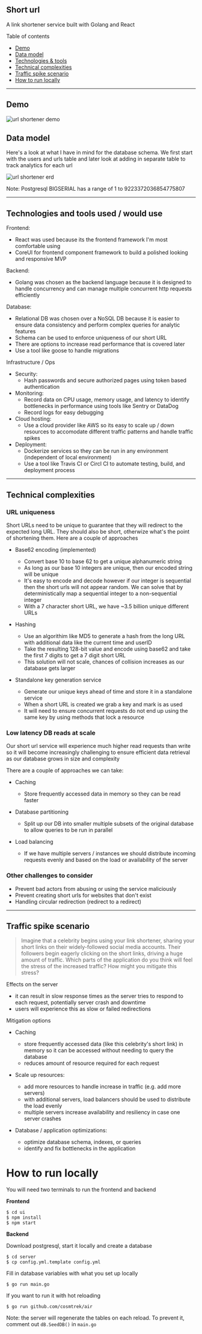 ## Short url

A link shortener service built with Golang and React

Table of contents

- [Demo](https://github.com/helenohyeah/shorturl#demo)
- [Data model](https://github.com/helenohyeah/shorturl#data-model)
- [Technologies & tools](https://github.com/helenohyeah/shorturl#technologies-and-tools-used--would-use)
- [Technical complexities](https://github.com/helenohyeah/shorturl#technical-complexities)
- [Traffic spike scenario](https://github.com/helenohyeah/shorturl#traffic-spike-scenario)
- [How to run locally](https://github.com/helenohyeah/shorturl#how-to-run-locally)

---

## Demo

![url shortener demo](./docs/demo.gif)

## Data model

Here's a look at what I have in mind for the database schema. We first start with the users and urls table and later look at adding in separate table to track analytics for each url

![url shortener erd](./docs/erd.png)

Note: Postgresql BIGSERIAL has a range of 1 to 9223372036854775807

---

## Technologies and tools used / would use

Frontend:

- React was used because its the frontend framework I'm most comfortable using
- CoreUI for frontend component framework to build a polished looking and responsive MVP

Backend:

- Golang was chosen as the backend language because it is designed to handle concurrency and can manage multiple concurrent http requests efficiently

Database:

- Relational DB was chosen over a NoSQL DB because it is easier to ensure data consistency and perform complex queries for analytic features
- Schema can be used to enforce uniqueness of our short URL
- There are options to increase read performance that is covered later
- Use a tool like goose to handle migrations

Infrastructure / Ops

- Security:
  - Hash passwords and secure authorized pages using token based authentication
- Monitoring:
  - Record data on CPU usage, memory usage, and latency to identify bottlenecks in performance using tools like Sentry or DataDog
  - Record logs for easy debugging
- Cloud hosting:
  - Use a cloud provider like AWS so its easy to scale up / down resources to accomodate different traffic patterns and handle traffic spikes
- Deployment:
  - Dockerize services so they can be run in any environment (independent of local environment)
  - Use a tool like Travis CI or Circl CI to automate testing, build, and deployment process

---

## Technical complexities

### URL uniqueness

Short URLs need to be unique to guarantee that they will redirect to the expected long URL. They should also be short, otherwize what's the point of shortening them. Here are a couple of approaches

- Base62 encoding (implemented)

  - Convert base 10 to base 62 to get a unique alphanumeric string
  - As long as our base 10 integers are unique, then our encoded string will be unique
  - It's easy to encode and decode however if our integer is sequential then the short urls will not appear random. We can solve that by deterministically map a sequential integer to a non-sequential integer
  - With a 7 character short URL, we have ~3.5 billion unique different URLs

- Hashing

  - Use an algorithim like MD5 to generate a hash from the long URL with additional data like the current time and userID
  - Take the resulting 128-bit value and encode using base62 and take the first 7 digits to get a 7 digit short URL
  - This solution will not scale, chances of collision increases as our database gets larger

- Standalone key generation service

  - Generate our unique keys ahead of time and store it in a standalone service
  - When a short URL is created we grab a key and mark is as used
  - It will need to ensure concurrent requests do not end up using the same key by using methods that lock a resource

### Low latency DB reads at scale

Our short url service will experience much higher read requests than write so it will become increasingly challenging to ensure efficient data retrieval as our database grows in size and complexity

There are a couple of approaches we can take:

- Caching

  - Store frequently accessed data in memory so they can be read faster

- Database partitioning

  - Split up our DB into smaller multiple subsets of the original database to allow queries to be run in parallel

- Load balancing
  - If we have multiple servers / instances we should distribute incoming requests evenly and based on the load or availability of the server

### Other challenges to consider

- Prevent bad actors from abusing or using the service maliciously
- Prevent creating short urls for websites that don't exist
- Handling circular redirection (redirect to a redirect)

---

## Traffic spike scenario

> Imagine that a celebrity begins using your link shortener, sharing your short links on their widely-followed social media accounts. Their followers begin eagerly clicking on the short links, driving a huge amount of traffic. Which parts of the application do you think will feel the stress of the increased traffic? How might you mitigate this stress?

Effects on the server

- it can result in slow response times as the server tries to respond to each request, potentially server crash and downtime
- users will experience this as slow or failed redirections

Mitigation options

- Caching

  - store frequently accessed data (like this celebrity's short link) in memory so it can be accessed without needing to query the database
  - reduces amount of resource required for each request

- Scale up resources:

  - add more resources to handle increase in traffic (e.g. add more servers)
  - with additional servers, load balancers should be used to distribute the load evenly
  - multiple servers increase availability and resiliency in case one server crashes

- Database / application optimizations:
  - optimize database schema, indexes, or queries
  - identify and fix bottlenecks in the application

# How to run locally

You will need two terminals to run the frontend and backend

**Frontend**

```
$ cd ui
$ npm install
$ npm start
```

**Backend**

Download postgresql, start it locally and create a database

```
$ cd server
$ cp config.yml.template config.yml
```

Fill in database variables with what you set up locally

```
$ go run main.go
```

If you want to run it with hot reloading

```
$ go run github.com/cosmtrek/air
```

Note: the server will regenerate the tables on each reload. To prevent it, comment out `dB.SeedDB()` in `main.go`
